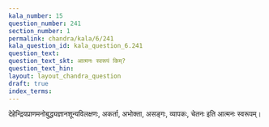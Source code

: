 ```yaml
---
kala_number: 15
question_number: 241
section_number: 1
permalink: chandra/kala/6/241
kala_question_id: kala_question_6.241
question_text: 
question_text_skt: आत्मनः स्वरूपं किम्?
question_text_hin: 
layout: layout_chandra_question
draft: true
index_terms:
---
```


<!-- skt-start -->
देहेन्द्रियप्राणमनोबुद्ध्यज्ञानशून्यविलक्षणः, अकर्ता, अभोक्ता, असङ्गः, व्यापकः, चेतनः इति आत्मनः स्वरूपम्।
<!-- skt-end -->

<!-- eng-start -->
<!-- eng-end -->

